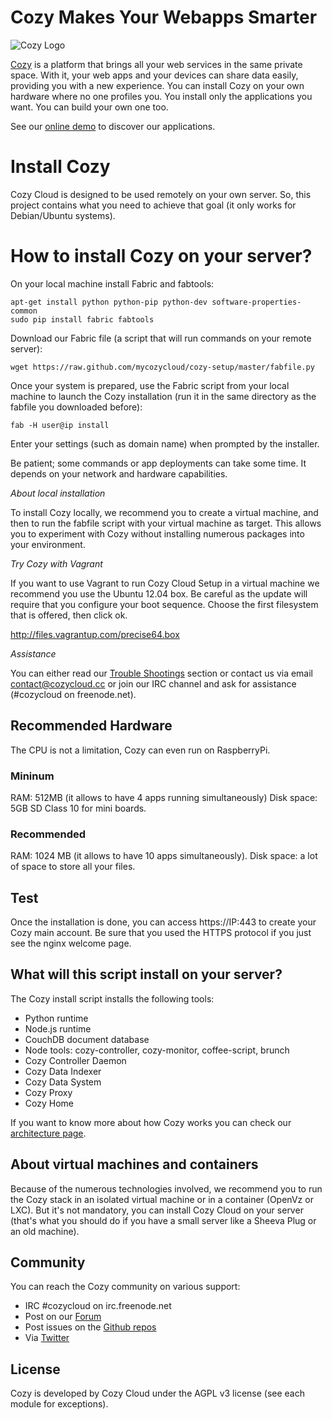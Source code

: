 # Cozy Makes Your Webapps Smarter

![Cozy Logo](https://raw.github.com/mycozycloud/cozy-setup/gh-pages/assets/images/happycloud.png)

[Cozy](http://cozy.io) is a platform that brings all your web services in the
same private space.  With it, your web apps and your devices can share data
easily, providing you
with a new experience. You can install Cozy on your own hardware where no one
profiles you. You install only the applications you want. You can build your
own one too.

See our [online demo](https://demo.cozycloud.cc/) to discover our applications.

# Install Cozy

Cozy Cloud is designed to be used remotely on your own server.
So, this project contains what you need to achieve that goal 
(it only works for Debian/Ubuntu systems). 

# How to install Cozy on your server?

On your local machine install Fabric and fabtools:

    apt-get install python python-pip python-dev software-properties-common
    sudo pip install fabric fabtools

Download our Fabric file (a script that will run commands on your remote
server):

    wget https://raw.github.com/mycozycloud/cozy-setup/master/fabfile.py


Once your system is prepared, use the Fabric script from your local
machine to launch the Cozy installation (run it in the same directory as the fabfile
you downloaded before):

    fab -H user@ip install

Enter your settings (such as domain name) when prompted by the installer.

Be patient; some commands or app deployments can take some time. It 
depends on your network and hardware capabilities.

*About local installation*

To install Cozy locally, we recommend you to create a virtual machine, 
and then to run the fabfile script with your virtual machine as target.
This allows you to experiment with Cozy without installing numerous packages
into your environment.

*Try Cozy with Vagrant*

If you want to use Vagrant to run Cozy Cloud Setup in a virtual machine
we recommend you use the Ubuntu 12.04 box. Be careful as the update will require that
you configure your boot sequence. Choose the first filesystem that is offered, then click ok.

http://files.vagrantup.com/precise64.box

*Assistance*

You can either read our [Trouble
Shootings](https://github.com/mycozycloud/cozy-setup/wiki/Trouble-shootings) section or contact us via email
contact@cozycloud.cc or join our IRC channel and ask for assistance (#cozycloud
on freenode.net).

## Recommended Hardware

The CPU is not a limitation, Cozy can even run on RaspberryPi.

### Mininum

RAM: 512MB (it allows to have 4 apps running simultaneously)
Disk space: 5GB
SD Class 10 for mini boards.

### Recommended

RAM: 1024 MB (it allows to have 10 apps simultaneously).
Disk space: a lot of space to store all your files.

## Test 

Once the installation is done, you can access https://IP:443 to create your Cozy
main account. Be sure that you used the HTTPS protocol if you just see the nginx
welcome page.

## What will this script install on your server?

The Cozy install script installs the following tools:

* Python runtime
* Node.js runtime
* CouchDB document database
* Node tools: cozy-controller, cozy-monitor, coffee-script, brunch
* Cozy Controller Daemon
* Cozy Data Indexer
* Cozy Data System 
* Cozy Proxy
* Cozy Home


If you want to know more about how Cozy works you can check our [architecture
page](https://github.com/mycozycloud/cozy-setup/wiki/Cozy-architecture).


## About virtual machines and containers

Because of the numerous technologies involved, we recommend you to run the Cozy
stack in an isolated virtual machine or in a container (OpenVz or LXC). But
it's not mandatory, you can install Cozy Cloud on your server (that's
what you should do if you have a small server like a Sheeva Plug or an old
machine).

## Community 

You can reach the Cozy community on various support:

* IRC #cozycloud on irc.freenode.net
* Post on our [Forum](https://groups.google.com/forum/?fromgroups#!forum/cozy-cloud)
* Post issues on the [Github repos](https://github.com/mycozycloud/)
* Via [Twitter](http://twitter.com/mycozycloud)

## License

Cozy is developed by Cozy Cloud under the AGPL v3 license (see each module for
exceptions).
